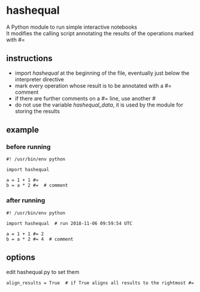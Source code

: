 # hashequal
A Python module to run simple interactive notebooks  
It modifies the calling script annotating the results of the operations marked with #= 

## instructions

- import *hashequal* at the beginning of the file, eventually just below the interpreter directive
- mark every operation whose result is to be annotated with a #= comment
- if there are further comments on a #= line, use another #
- do not use the variable *hashequal_data*, it is used by the module for storing the results

## example

### before running

~~~
#! /usr/bin/env python

import hashequal

a = 1 + 1 #=
b = a * 2 #=  # comment
~~~

### after running

~~~
#! /usr/bin/env python

import hashequal  # run 2018-11-06 09:59:54 UTC

a = 1 + 1 #= 2
b = a * 2 #= 4  # comment
~~~

## options

edit hashequal.py to set them

~~~
align_results = True  # if True aligns all results to the rightmost #=
~~~
